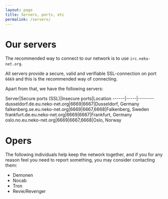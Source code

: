 ```yaml
---
layout: page
title: Servers, ports, etc
permalink: /servers/
---
```


# Our servers

The recommended way to connect to our network is to use
`irc.neko-net.org`.

All servers provide a secure, valid and verifiable SSL-connection on
port `6669` and this is the recommended way of connecting.

Apart from that, we have the following servers:

Server|Secure ports (SSL)|Insecure ports|Location
------|-----|--------
dusseldorf.de.eu.neko-net.org|6669|6667|Dusseldorf, Germany
falkenberg.se.eu.neko-net.org|6669|6667,6668|Falkenberg, Sweden
frankfurt.de.eu.neko-net.org|6669|6667|Frankfurt, Germany
oslo.no.eu.neko-net.org|6669|6667,6668|Oslo, Norway

# Opers

The following individuals help keep the network together, and if you
for any reason feel you need to report something, you may consider
contacting them:

* Demonen
* Nocab
* Tron
* Revie/Revenger

